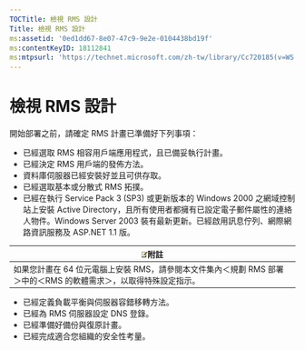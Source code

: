 ```yaml
---
TOCTitle: 檢視 RMS 設計
Title: 檢視 RMS 設計
ms:assetid: '0ed1dd67-8e07-47c9-9e2e-0104438bd19f'
ms:contentKeyID: 18112841
ms:mtpsurl: 'https://technet.microsoft.com/zh-tw/library/Cc720185(v=WS.10)'
---
```


檢視 RMS 設計
=============

開始部署之前，請確定 RMS 計畫已準備好下列事項：

-   已經選取 RMS 相容用戶端應用程式，且已備妥執行計畫。
-   已經決定 RMS 用戶端的發佈方法。
-   資料庫伺服器已經安裝好並且可供存取。
-   已經選取基本或分散式 RMS 拓撲。
-   已經在執行 Service Pack 3 (SP3) 或更新版本的 Windows 2000 之網域控制站上安裝 Active Directory，且所有使用者都擁有已設定電子郵件屬性的連絡人物件。Windows Server 2003 裝有最新更新。已經啟用訊息佇列、網際網路資訊服務及 ASP.NET 1.1 版。

| ![](images/Cc720185.note(WS.10).gif)附註                                             |
|-------------------------------------------------------------------------------------------------------------------|
| 如果您計畫在 64 位元電腦上安裝 RMS，請參閱本文件集內＜規劃 RMS 部署＞中的＜RMS 的軟體需求＞，以取得特殊設定指示。 |

-   已經定義負載平衡與伺服器容錯移轉方法。
-   已經為 RMS 伺服器設定 DNS 登錄。
-   已經準備好備份與復原計畫。
-   已經完成適合您組織的安全性考量。
